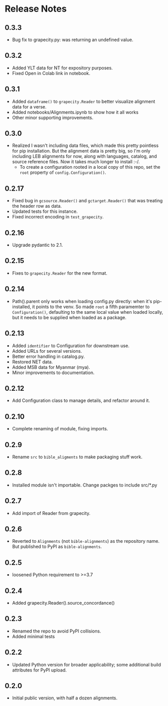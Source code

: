 # Release Notes

## 0.3.3

* Bug fix to grapecity.py: was returning an undefined value.

## 0.3.2

* Added YLT data for NT for expository purposes.
* Fixed Open in Colab link in notebook.

## 0.3.1

* Added `dataframe()` to `grapecity.Reader` to better visualize
  alignment data for a verse.
* Added notebooks/Alignments.ipynb to show how it all works
* Other minor supporting improvements.

## 0.3.0

* Realized I wasn't including data files, which made this pretty
  pointless for pip installation. But the alignment data is pretty
  big, so I'm only including LEB alignments for now, along with
  languages, catalog, and source reference files. Now it takes much
  longer to install :-/.
    * To create a configuration rooted in a local copy of this repo,
      set the `root` property of `config.Configuration()`. 

## 0.2.17

* Fixed bug in `gcsource.Reader()` and `gctarget.Reader()` that was
  treating the header row as data.
* Updated tests for this instance.
* Fixed incorrect encoding in `test_grapecity`.

## 0.2.16

* Upgrade pydantic to 2.1.

## 0.2.15

* Fixes to `grapecity.Reader` for the new format.

## 0.2.14

- Path().parent only works when loading config.py directly: when it's
  pip-installed, it points to the venv. So made `root` a fifth
  paramemter to `Configuration()`, defaulting to the same local value
  when loaded locally, but it needs to be supplied when loaded as
  a package.

## 0.2.13

- Added `identifier` to Configuration for downstream use.
- Added URLs for several versions.
- Better error handling in catalog.py.
- Restored NET data.
- Added MSB data for Myanmar (mya).
- Minor improvements to documentation.

## 0.2.12

- Add Configuration class to manage details, and refactor around it.

## 0.2.10

- Complete renaming of module, fixing imports.

## 0.2.9

- Rename `src` to `bible_aligments` to make packaging stuff work.

## 0.2.8

- Installed module isn't importable. Change packges to include src/*.py 

## 0.2.7

- Add import of Reader from grapecity.

## 0.2.6

- Reverted to `Alignments` (not `bible-alignments`) as the repository
  name. But published to PyPI as `bible-alignments`. 

## 0.2.5

- loosened Python requirement to >=3.7

## 0.2.4

- Added grapecity.Reader().source_concordance()

## 0.2.3

- Renamed the repo to avoid PyPI collisions.
- Added minimal tests

## 0.2.2

- Updated Python version for broader applicability; some additional
  build attributes for PyPI upload.

## 0.2.0

- Initial public version, with half a dozen alignments.
